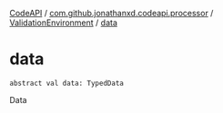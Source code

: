 [CodeAPI](../../index.md) / [com.github.jonathanxd.codeapi.processor](../index.md) / [ValidationEnvironment](index.md) / [data](.)

# data

`abstract val data: TypedData`

Data

